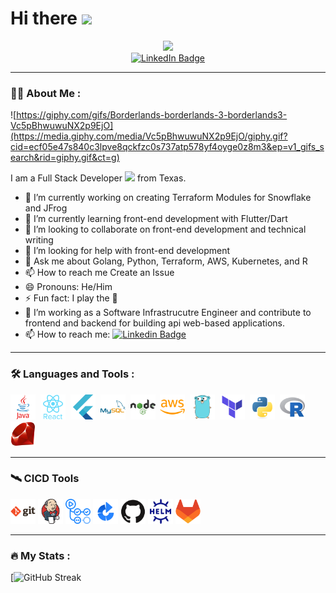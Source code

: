 <h1>
  Hi there
  <img src="https://media.giphy.com/media/hvRJCLFzcasrR4ia7z/giphy.gif" width="30px"/>
</h1>

<div id="header" align="center">
  <img src="https://media.giphy.com/media/rhZr8u3cvxe0ksf1ej/giphy.gif?cid=ecf05e47l11krnheiar8mbe2qozou7q6ryjahp0jnefrxq6s&ep=v1_gifs_search&rid=giphy.gif&ct=g" width="300"/>
</div>

<div id="badges" align="center">
  <a href="https://www.linkedin.com/in/richard-barrett-026062114">
    <img src="https://img.shields.io/badge/LinkedIn-blue?style=for-the-badge&logo=linkedin&logoColor=white" alt="LinkedIn Badge"/>
  </a>
</div>

---

### :man_technologist: About Me :

![https://giphy.com/gifs/Borderlands-borderlands-3-borderlands3-Vc5pBhwuwuNX2p9EjO](https://media.giphy.com/media/Vc5pBhwuwuNX2p9EjO/giphy.gif?cid=ecf05e47s840c3lpve8qckfzc0s737atp578yf4oyge0z8m3&ep=v1_gifs_search&rid=giphy.gif&ct=g)

I am a Full Stack Developer <img src="[https://giphy.com/gifs/Borderlands-borderlands-3-borderlands3-Vc5pBhwuwuNX2p9EjO](https://media.giphy.com/media/Vc5pBhwuwuNX2p9EjO/giphy.gif?cid=ecf05e47s840c3lpve8qckfzc0s737atp578yf4oyge0z8m3&ep=v1_gifs_search&rid=giphy.gif&ct=g)" width="50"> from Texas.

- 🔭 I’m currently working on creating Terraform Modules for Snowflake and JFrog
- 🌱 I’m currently learning front-end development with Flutter/Dart
- 👯 I’m looking to collaborate on front-end development and technical writing
- 🤔 I’m looking for help with front-end development
- 💬 Ask me about Golang, Python, Terraform, AWS, Kubernetes, and R
- 📫 How to reach me Create an Issue
- 😄 Pronouns: He/Him
- ⚡ Fun fact: I play the 🎸
- 📡 I’m working as a Software Infrastrucutre Engineer and contribute to frontend and backend for building api web-based applications.
- 📫 How to reach me: [![Linkedin Badge](https://img.shields.io/badge/-kakbar-blue?style=flat&logo=Linkedin&logoColor=white)](https://www.linkedin.com/in/richard-barrett-026062114)

---

### :hammer_and_wrench: Languages and Tools :

<div>
  <img src="https://github.com/devicons/devicon/blob/master/icons/java/java-original-wordmark.svg" title="Java" alt="Java" width="40" height="40"/>&nbsp;
  <img src="https://github.com/devicons/devicon/blob/master/icons/react/react-original-wordmark.svg" title="React" alt="React" width="40" height="40"/>&nbsp;
  <img src="https://github.com/devicons/devicon/blob/master/icons/flutter/flutter-original.svg" title="Flutter" alt="Flutter" width="40" height="40"/>&nbsp;
  <img src="https://github.com/devicons/devicon/blob/master/icons/mysql/mysql-original-wordmark.svg" title="MySQL"  alt="MySQL" width="40" height="40"/>&nbsp;
  <img src="https://github.com/devicons/devicon/blob/master/icons/nodejs/nodejs-original-wordmark.svg" title="NodeJS" alt="NodeJS" width="40" height="40"/>&nbsp;
  <img src="https://github.com/devicons/devicon/blob/master/icons/amazonwebservices/amazonwebservices-plain-wordmark.svg" title="AWS" alt="AWS" width="40" height="40"/>&nbsp;
  <img src="https://github.com/devicons/devicon/blob/master/icons/go/go-original.svg" title="AWS" alt="AWS" width="40" height="40"/>&nbsp;
  <img src="https://github.com/devicons/devicon/blob/master/icons/terraform/terraform-original.svg" title="AWS" alt="AWS" width="40" height="40"/>&nbsp;
  <img src="https://github.com/devicons/devicon/blob/master/icons/python/python-original.svg" title="AWS" alt="AWS" width="40" height="40"/>&nbsp;
  <img src="https://github.com/devicons/devicon/blob/master/icons/r/r-original.svg" title="AWS" alt="AWS" width="40" height="40"/>&nbsp;
  <img src="https://github.com/devicons/devicon/blob/master/icons/ruby/ruby-original.svg" title="AWS" alt="AWS" width="40" height="40"/>&nbsp;
</div>

---

### 🛰️ CICD Tools

<div>
  <img src="https://github.com/devicons/devicon/blob/master/icons/git/git-original-wordmark.svg" title="Git" **alt="Git" width="40" height="40"/>
  <img src="https://github.com/devicons/devicon/blob/master/icons/jenkins/jenkins-original.svg" title="Git" **alt="Git" width="40" height="40"/>
  <img src="https://github.com/devicons/devicon/blob/master/icons/githubactions/githubactions-original.svg" title="Git" **alt="Git" width="40" height="40"/>
  <img src="https://github.com/devicons/devicon/blob/master/icons/bamboo/bamboo-original.svg" title="Git" **alt="Git" width="40" height="40"/>
  <img src="https://github.com/devicons/devicon/blob/master/icons/github/github-original.svg" title="Git" **alt="Git" width="40" height="40"/>
  <img src="https://github.com/devicons/devicon/blob/master/icons/helm/helm-original.svg" title="Git" **alt="Git" width="40" height="40"/>
  <img src="https://github.com/devicons/devicon/blob/master/icons/gitlab/gitlab-original.svg" title="Git" **alt="Git" width="40" height="40"/>
</div>

---

### :fire: My Stats :

[![GitHub Streak](https://github-readme-streak-stats.herokuapp.com/?user=Richard-Barrett)

<!--
**Richard-Barrett/Richard-Barrett** is a ✨ _special_ ✨ repository because its `README.md` (this file) appears on your GitHub profile.

Here are some ideas to get you started:

- 🔭 I’m currently working on creating Terraform Modules for Snowflake and JFrog
- 🌱 I’m currently learning front-end development with Flutter/Dart
- 👯 I’m looking to collaborate on front-end development
- 🤔 I’m looking for help with front-end development
- 💬 Ask me about Golang, Python, Terraform, AWS, Kubernetes, and R
- 📫 How to reach me Create an Issue
- 😄 Pronouns: He/Him
- ⚡ Fun fact: I play the 🎸
-->
